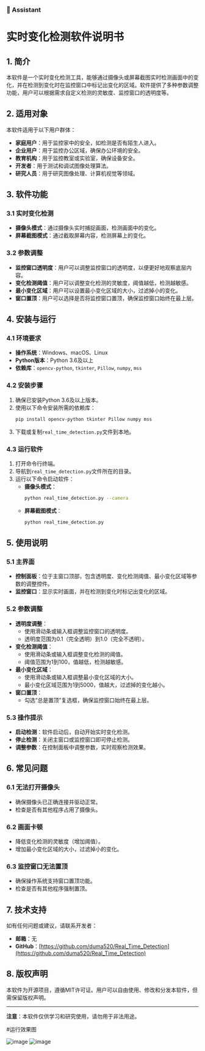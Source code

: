 ### 🤖 Assistant

# 实时变化检测软件说明书

## 1. 简介

本软件是一个实时变化检测工具，能够通过摄像头或屏幕截图实时检测画面中的变化，并在检测到变化时在监控窗口中标记出变化的区域。软件提供了多种参数调整功能，用户可以根据需求自定义检测的灵敏度、监控窗口的透明度等。

## 2. 适用对象

本软件适用于以下用户群体：

- **家庭用户**：用于监控家中的安全，如检测是否有陌生人进入。
- **企业用户**：用于监控办公区域，确保办公环境的安全。
- **教育机构**：用于监控教室或实验室，确保设备安全。
- **开发者**：用于测试和调试图像处理算法。
- **研究人员**：用于研究图像处理、计算机视觉等领域。

## 3. 软件功能

### 3.1 实时变化检测
- **摄像头模式**：通过摄像头实时捕捉画面，检测画面中的变化。
- **屏幕截图模式**：通过截取屏幕内容，检测屏幕上的变化。

### 3.2 参数调整
- **监控窗口透明度**：用户可以调整监控窗口的透明度，以便更好地观察底层内容。
- **变化检测阈值**：用户可以调整变化检测的灵敏度，阈值越低，检测越敏感。
- **最小变化区域**：用户可以设置最小变化区域的大小，过滤掉小的变化。
- **窗口置顶**：用户可以选择是否将监控窗口置顶，确保监控窗口始终在最上层。

## 4. 安装与运行

### 4.1 环境要求
- **操作系统**：Windows、macOS、Linux
- **Python版本**：Python 3.6及以上
- **依赖库**：`opencv-python`, `tkinter`, `Pillow`, `numpy`, `mss`

### 4.2 安装步骤
1. 确保已安装Python 3.6及以上版本。
2. 使用以下命令安装所需的依赖库：
   ```bash
   pip install opencv-python tkinter Pillow numpy mss
   ```
3. 下载或复制`real_time_detection.py`文件到本地。

### 4.3 运行软件
1. 打开命令行终端。
2. 导航到`real_time_detection.py`文件所在的目录。
3. 运行以下命令启动软件：
   - **摄像头模式**：
     ```bash
     python real_time_detection.py --camera
     ```
   - **屏幕截图模式**：
     ```bash
     python real_time_detection.py
     ```

## 5. 使用说明

### 5.1 主界面
- **控制面板**：位于主窗口顶部，包含透明度、变化检测阈值、最小变化区域等参数的调整控件。
- **监控窗口**：显示实时画面，并在检测到变化时标记出变化的区域。

### 5.2 参数调整
- **透明度调整**：
  - 使用滑动条或输入框调整监控窗口的透明度。
  - 透明度范围为0.1（完全透明）到1.0（完全不透明）。
- **变化检测阈值**：
  - 使用滑动条或输入框调整变化检测的阈值。
  - 阈值范围为1到100，值越低，检测越敏感。
- **最小变化区域**：
  - 使用滑动条或输入框调整最小变化区域的大小。
  - 最小变化区域范围为1到5000，值越大，过滤掉的变化越小。
- **窗口置顶**：
  - 勾选“总是置顶”复选框，确保监控窗口始终在最上层。

### 5.3 操作提示
- **启动检测**：软件启动后，自动开始实时变化检测。
- **停止检测**：关闭主窗口或监控窗口即可停止检测。
- **调整参数**：在控制面板中调整参数，实时观察检测效果。

## 6. 常见问题

### 6.1 无法打开摄像头
- 确保摄像头已正确连接并驱动正常。
- 检查是否有其他程序占用了摄像头。

### 6.2 画面卡顿
- 降低变化检测的灵敏度（增加阈值）。
- 增加最小变化区域的大小，过滤掉小的变化。

### 6.3 监控窗口无法置顶
- 确保操作系统支持窗口置顶功能。
- 检查是否有其他程序强制置顶。

## 7. 技术支持

如有任何问题或建议，请联系开发者：
- **邮箱**：无
- **GitHub**：[https://github.com/duma520/Real_Time_Detection](https://github.com/duma520/Real_Time_Detection)

## 8. 版权声明

本软件为开源项目，遵循MIT许可证。用户可以自由使用、修改和分发本软件，但需保留版权声明。

---

**注意**：本软件仅供学习和研究使用，请勿用于非法用途。

#运行效果图

![image](https://github.com/user-attachments/assets/e6272c4d-25be-4f3c-87ab-468fd25e6fdc)
![image](https://github.com/user-attachments/assets/c54ff553-ac4a-4d77-a84d-9862330b737a)

